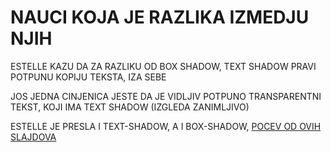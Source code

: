 # NAUCI KOJA JE RAZLIKA IZMEDJU NJIH

ESTELLE KAZU DA ZA RAZLIKU OD BOX SHADOW, TEXT SHADOW PRAVI POTPUNU KOPIJU TEKSTA, IZA SEBE

JOS JEDNA CINJENICA JESTE DA JE VIDLJIV POTPUNO TRANSPARENTNI TEKST, KOJI IMA TEXT SHADOW (IZGLEDA ZANIMLJIVO)

ESTELLE JE PRESLA I TEXT-SHADOW, A I BOX-SHADOW, [POCEV OD OVIH SLAJDOVA](http://www.standardista.com/webstock/part_07_fonts.html#slide11)

